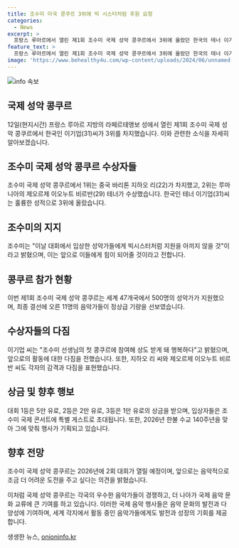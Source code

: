 ```yaml
---
title: 조수미 미국 콩쿠르 3위에 빅 시스터처럼 후원 요청
categories:
  - News
excerpt: >
  프랑스 루아르에서 열린 제1회 조수미 국제 성악 콩쿠르에서 3위에 올랐던 한국의 테너 이기업과 상금 및 향후 일정에 대한 이야기입니다. 이 콩쿠르는 대회에서 입상한 성악가들을 지원하는 조수미의 발언과 2026년을 맞아 예정된 이벤트 등에 대한 내용을 담고 있습니다. 이후 대회의 계획과 조수미의 향후 목표에 대한 이야기도 포함돼 있습니다. 500명이 넘는 성악가들이 지원한 이번 대회는 경쟁이 치열했으며, 이기업은 조수미 선생님의 첫 콩쿠르에 참여해 상도 받게 돼 행복하다고 밝혔습니다.
feature_text: >
  프랑스 루아르에서 열린 제1회 조수미 국제 성악 콩쿠르에서 3위에 올랐던 한국의 테너 이기업과 상금 및 향후 일정에 대한 이야기입니다. 이 콩쿠르는 대회에서 입상한 성악가들을 지원하는 조수미의 발언과 2026년을 맞아 예정된 이벤트 등에 대한 내용을 담고 있습니다. 이후 대회의 계획과 조수미의 향후 목표에 대한 이야기도 포함돼 있습니다. 500명이 넘는 성악가들이 지원한 이번 대회는 경쟁이 치열했으며, 이기업은 조수미 선생님의 첫 콩쿠르에 참여해 상도 받게 돼 행복하다고 밝혔습니다.
image: 'https://www.behealthy4u.com/wp-content/uploads/2024/06/unnamed-file.png'
---
```


<p><img src="https://www.behealthy4u.com/wp-content/uploads/2024/06/unnamed-file.png" alt="info 속보" /></p>

<h2>국제 성악 콩쿠르</h2>

<p data-ke-size="size16">12일(현지시간) 프랑스 루아르 지방의 라페르테앵보 성에서 열린 제1회 조수미 국제 성악 콩쿠르에서 한국인 이기업(31)씨가 3위를 차지했습니다. 이와 관련한 소식을 자세히 알아보겠습니다.</p>

<h2 data-ke-size="size26">조수미 국제 성악 콩쿠르 수상자들</h2>

<p data-ke-size="size16">조수미 국제 성악 콩쿠르에서 1위는 중국 바리톤 지하오 리(22)가 차지했고, 2위는 루마니아의 제오르제 이오누트 비르반(29) 테너가 수상했습니다. 한국인 테너 이기업(31)씨는 훌륭한 성적으로 3위에 올랐습니다.</p>

<h2 data-ke-size="size26">조수미의 지지</h2>

<p data-ke-size="size16">조수미는 "이날 대회에서 입상한 성악가들에게 빅시스터처럼 지원을 아끼지 않을 것"이라고 밝혔으며, 이는 앞으로 이들에게 힘이 되어줄 것이라고 전합니다.</p>

<h2 data-ke-size="size26">콩쿠르 참가 현황</h2>

<p data-ke-size="size16">이번 제1회 조수미 국제 성악 콩쿠르는 세계 47개국에서 500명의 성악가가 지원했으며, 최종 결선에 오른 11명의 음악가들이 정상급 기량을 선보였습니다.</p>

<h2 data-ke-size="size26">수상자들의 다짐</h2>

<p data-ke-size="size16">이기업 씨는 "조수미 선생님의 첫 콩쿠르에 참여해 상도 받게 돼 행복하다"고 밝혔으며, 앞으로의 활동에 대한 다짐을 전했습니다. 또한, 지하오 리 씨와 제오르제 이오누트 비르반 씨도 각자의 감격과 다짐을 표현했습니다.</p>

<h2 data-ke-size="size26">상금 및 향후 행보</h2>

<p data-ke-size="size16">대회 1등은 5만 유로, 2등은 2만 유로, 3등은 1만 유로의 상금을 받으며, 입상자들은 조수미 국제 콘서트에 특별 게스트로 초대됩니다. 또한, 2026년 한불 수교 140주년을 맞아 그에 맞춰 행사가 기획되고 있습니다.</p>

<h2 data-ke-size="size26">향후 전망</h2>

<p data-ke-size="size16">조수미 국제 성악 콩쿠르는 2026년에 2회 대회가 열릴 예정이며, 앞으로는 음악적으로 조금 더 어려운 도전을 주고 싶다는 의견을 밝혔습니다.</p>

<p data-ke-size="size16">이처럼 국제 성악 콩쿠르는 각국의 우수한 음악가들이 경쟁하고, 더 나아가 국제 음악 문화 교류에 큰 기여를 하고 있습니다. 이러한 국제 음악 행사들은 음악 문화의 발전과 다양성에 기여하며, 세계 각지에서 활동 중인 음악가들에게도 발전과 성장의 기회를 제공합니다.</p>
생생한 뉴스, <a href="https://onioninfo.kr" rel="dofollow">onioninfo.kr</a>


